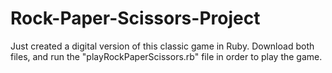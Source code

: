 # Rock-Paper-Scissors-Project
Just created a digital version of this classic game in Ruby. Download both files, and run the "playRockPaperScissors.rb" file in order to play the game. 
